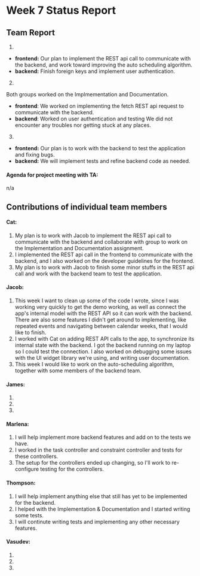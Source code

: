 # Week 7 Status Report

## Team Report

1. 
- **frontend:** Our plan to implement the REST api call to communicate with the backend, and work toward improving the auto scheduling algorithm.
- **backend:** Finish foreign keys and implement user authentication.

2. 
Both groups worked on the Implmementation and Documentation.
- **frontend**: We worked on implementing the fetch REST api request to communicate with the backend.
- **backend**: Worked on user authentication and testing
We did not encounter any troubles nor getting stuck at any places.

3. 
- **frontend:** Our plan is to work with the backend to test the application and fixing bugs.
- **backend:** We will implement tests and refine backend code as needed.

#### Agenda for project meeting with TA:
n/a



## Contributions of individual team members


#### Cat:
1. My plan is to work with Jacob to implement the REST api call to communicate with the backend and collaborate with group to work on the Implementation and Documentation assignment.
2. I implemented the REST api call in the frontend to communicate with the backend, and I also worked on the developer guidelines for the frontend. 
3. My plan is to work with Jacob to finish some minor stuffs in the REST api call and work with the backend team to test the application.


#### Jacob:
1. This week I want to clean up some of the code I wrote, since I was working very quickly to get the demo working, as well as connect the app's internal model with the REST API so it can work with the backend. There are also some features I didn't get around to implementing, like repeated events and navigating between calendar weeks, that I would like to finish.
2. I worked with Cat on adding REST API calls to the app, to synchronize its internal state with the backend. I got the backend running on my laptop so I could test the connection. I also worked on debugging some issues with the UI widget library we're using, and writing user documentation.
3. This week I would like to work on the auto-scheduling algorithm, together with some members of the backend team.


#### James:
1. 
2. 
3. 


#### Marlena:
1. I will help implement more backend features and add on to the tests we have.
2. I worked in the task controller and constraint controller and tests for these controllers.
3. The setup for the controllers ended up changing, so I'll work to re-configure testing for the controllers.

#### Thompson:
1. I will help implement anything else that still has yet to be implemented for the backend.
2. I helped with the Implementation & Documentation and I started writing some tests.
3. I will continute writing tests and implementing any other necessary features.


#### Vasudev:
1. 
2. 
3. 
